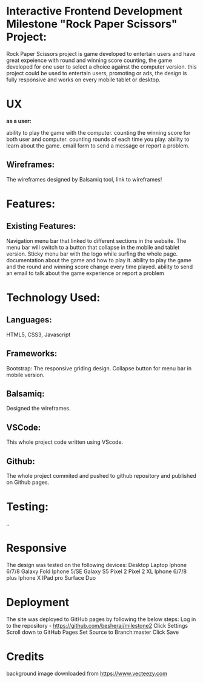 # Interactive Frontend Development Milestone "Rock Paper Scissors" Project:
Rock Paper Scissors project is game developed to entertain users and have great expeience with round and winning score counting, the game developed for one user to select a choice against the computer version.
this project could be used to entertain users, promoting or ads, the design is fully responsive and works on every mobile tablet or desktop.

# UX
**as a user:**

ability to play the game with the computer.
counting the winning score for both user and computer.
counting rounds of each time you play.
ability to learn about the game.
email form to send a message or report a problem.


## Wireframes:
The wireframes designed by Balsamiq tool, link to wireframes!

# Features:
## Existing Features:
Navigation menu bar that linked to different sections in the website.
The menu bar will switch to a button that collapse in the mobile and tablet version.
Sticky menu bar with the logo while surfing the whole page.
documentation about the game and how to play it.
ability to play the game and the round and winning score change every time played.
ability to send an email to talk about the game experience or report a problem

# Technology Used:
## Languages:
HTML5, CSS3, Javascript

## Frameworks:
Bootstrap:
The responsive griding design.
Collapse button for menu bar in mobile version.
## Balsamiq:
Designed the wireframes.

## VSCode:
This whole project code written using VScode.

## Github:
The whole project commited and pushed to github repository and published on Github pages.


# Testing:
..

# Responsive
The design was tested on the following devices: Desktop Laptop Iphone 6/7/8 Galaxy Fold Iphone 5/SE Galaxy S5 Pixel 2 Pixel 2 XL Iphone 6/7/8 plus Iphone X IPad pro Surface Duo

# Deployment
The site was deployed to GitHub pages by following the below steps: Log in to the repository - https://github.com/besheraj/milestone2 Click Settings Scroll down to GitHub Pages Set Source to Branch:master Click Save

# Credits
background image downloaded from https://www.vecteezy.com
